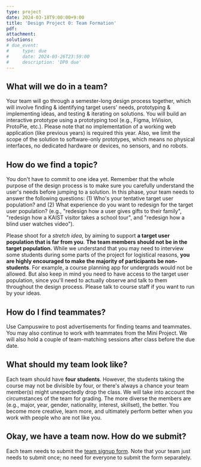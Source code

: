 ```yaml
---
type: project
date: 2024-03-18T9:00:00+9:00
title: 'Design Project 0: Team Formation'
pdf:
attachment:
solutions:
# due_event: 
#     type: due
#     date: 2024-03-26T23:59:00
#     description: 'DP0 due'
---
```

## What will we do in a team?
Your team will go through a semester-long design process together, which will involve finding & identifying target users' needs, prototyping & implementing ideas, and testing & iterating on solutions. You will build an interactive prototype using a prototyping tool (e.g., Figma, InVision, ProtoPie, etc.). Please note that no implementation of a working web application (like previous years) is required this year. Also, we limit the scope of the solution to software-only prototypes, which means no physical interfaces, no dedicated hardware or devices, no sensors, and no robots.

## How do we find a topic?
You don't have to commit to one idea yet. Remember that the whole purpose of the design process is to make sure you carefully understand the user's needs before jumping to a solution. In this phase, your team needs to answer the following questions: (1) Who's your tentative target user population? and (2) What experience do you want to redesign for the target user population? (e.g., "redesign how a user gives gifts to their family", "redesign how a KAIST visitor takes a school tour", and "redesign how a blind user watches video").

Please shoot for a *stretch idea*, by aiming to support **a target user population that is far from you**. **The team members should not be in the target population.** While we understand that you may need to interview some students during some parts of the project for logistical reasons, **you are highly encouraged to make the majority of participants be non-students**. For example, a course planning app for undergrads would not be allowed. But also keep in mind you need to have access to the target user population, since you'll need to actually observe and talk to them throughout the design process. Please talk to course staff if you want to run by your ideas.

## How do I find teammates?
Use Campuswire to post advertisements for finding teams and teammates. You may also continue to work with teammates from the Mini Project. We will also hold a couple of team-matching sessions after class before the due date.

## What should my team look like?
Each team should have **four students**. However, the students taking the course may not be divisible by four, or there's always a chance your team member(s) might unexpectedly drop the class. We will take into account the circumstances of the team for grading. The more diverse the members are (e.g., major, year, gender, nationality, interest, skillset), the better. You become more creative, learn more, and ultimately perform better when you work with people who are not like you.

## Okay, we have a team now. How do we submit?
Each team needs to submit the [team signup form](https://forms.gle/1JPBkSMtPLPpWkdC8). Note that your team just needs to submit once; no need for everyone to submit the form separately.